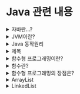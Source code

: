 # Java 관련 내용 

<!--
양식
<details>
<summary>제목</summary>
  내용
</details>

-->

<details>
<summary>자바란...?</summary>

* 썬 마이크로시스템즈에서 `제임스 고슬링`과 다른 연구원들이 개발한 `객체 지향 프로그래밍 언어`다. 
* 특징 
    * JVM위에서 동작하기 때문에 이식성이 높음
      * 자바가상머신(JVM)에서 동작하기 때문에 운영체제의 종류에 상관없이 작동
    * GC(Garbage Collector)라는 프로세스를 통해 자동으로 메모리 관리를 수행 
      * 사용하지 않는 객체는 자동으로 메모리에서 체크하고 반환
    * 분산 네트워크 기술을 지원
      * TCP/IP 라이브러리가 기본적으로 포함되어있고, HTTP 프로토콜을 지원
    * 멀티 스레딩을 지원한다
      * 동일한 쓰레드를 동시에 수행할 수 있음.
      * 사용자 인터페이스 쓰레드와 장시간 계산이 필요한 쓰레드가 동시에 필요할 때 효과적이다.
    * 동적 로딩 지원
      * 프로그램 실행시 모든 클래스가 로딩되지 않고, 필요한 시점에 클래스를 로딩하여 사용할 수 있음
      * 애플리케이션의 변경사항도 비교적 적은 작업만으로 처리할 수 있음

</details>

<details>
<summary>JVM이란?</summary>

![image](https://img1.daumcdn.net/thumb/R1280x0/?scode=mtistory2&fname=https%3A%2F%2Fblog.kakaocdn.net%2Fdn%2FVRZ6k%2FbtqDcw8qekS%2Fvi32KUQkZ19yVZwh9xaze1%2Fimg.png)

* Java Virtual Machine의 약자이다. 
* Java는 OS에 독립적인 특징을 가지는데, 그 이유가 JVM상에서 실행되기 때문이다.

</details>


<details>
<summary>Java 동작원리</summary>

![image](https://img1.daumcdn.net/thumb/R1280x0/?scode=mtistory2&fname=https%3A%2F%2Fblog.kakaocdn.net%2Fdn%2Fb8Ggxw%2FbtqDbFdEZdY%2FHo1kpzsNqFz3Pbpy8OfiFk%2Fimg.png)

1. 작성한 자바소스(.java)를 `자바 컴파일러`를 통해 자바 바이트 코드(.class)로 `컴파일`한다.
   * 자바 바이트 코드: JVM이 이해할 수 있는 코드로 아직 컴퓨터는 읽을 수 없는 반기계어이다.
   * 자바 바이트 코드의 각 명령어는 1바이트 크기의 Opcode와 추가 피연산자로 이뤄져있다.
2. 컴파일된 바이트 코드를 JVM의 클래스 로더에게 전달한다. 
   1. 로드: 클래스 파일을 가져와서 JVM의 메모리에 로드
   2. 검증: 자바 언어 명세(Java Language Specification) 및 JVM 명세에 명시된 대로 구성되어 있는지 검사한다.
   3. 준비: 클래스가 필요로하는 메모리를 할당. (필드, 메서드, 인터페이스 etc)
   4. 분석: 클래스의 상수 풀 내 모든 심볼릭 레퍼런스를 다이렉트 레퍼런스로 변경
   5. 초기화: 클래스 변수들을 적절한 값으로 초기화 (static 필드)
3. JVM의 클래스 로더는 `동적 로딩`(Dynamic Loading)을 통해 필요한 클래스들을 로딩 및 링크하여 런타임 데이터 영역, 즉 JVM의 메모리에 올린다.
4. 실행 엔진(Execution Engine)은 JVM 메모리에 올라온 바이트 코드들을 명령어 단위로 하나씩 가져와서 실행한다. 이때, 실행엔진은 2가지 방식으로 동작할 수 있다. 
   1. 자바 인터프리터: 바이트 코드 명령어를 하나씩 읽어서 해석하고 실행. 하나하나의 실행은 빠르나, 전체적인 실행 속도가 느리다는 단점이 있다.
   2. JIT 컴파일러(Just-In-Time Compiler): 인터프리터의 단점을 보완하기 위해 도입된 방식
      * 바이트 코드 전체를 컴파일하여 바이너리 코드로 변경하고 이후에는 해당 메서드를 더 이상 인터프리팅하지 않고, 바이너리 코드로 직접 실행
      * 하나씩 인터프리팅하여 실행하는 것이 아니라 바이트 코드 전체가 컴파일된 바이너리 코드를 실행하는 것이기 때문에 전체적인 실행속도는 인터프리팅 방식보다 빠르다.
      
</details>

<details>
<summary>제목</summary>
내용
</details>

<details>
<summary>함수형 프로그래밍이란?</summary>
  * 관심사의 분리
  * '작업을 어떻게 수행할 것인지, How에 집중' <br>
  * 구체적인 작업 방식은 라이브러리가 결정, `무엇(What)`을 수행할 것인지에 집중  <br>  
  * side-effect가 발생하지 않는다 <br> 
</details>

<details>
<summary>함수란?</summary>
  * 같은 인수값으로 함수를 호출했을 때, `항상 같은 값을 반환`한다. <br>
  * 함수나 메서드는 지역 변수만을 변경해야 함수형이라 할 수 있다. <br>
  * 그리고 함수나 메서드에서 참조하는 객체가 있다면 그 객체는 `불객체`여야 한다. <br> 
  * 메서드 내에서 생성한 객체의 필드는 갱신할 수 있으나, 새로 생성한 객체의 필드 갱신이 외부에 노출되지 않아야 하고 다음에 메서드를 다시 호출한 결과에 영향을 미치지 않아야 함 <br>
  * 함수나 메서드가 어떤 예외도 일으키지 않아야 한다. 
</details>

<details>
<summary>함수형 프로그래밍의 장점은?</summary>
  * 멀티코어와 동시성 제어 <br> 
  
  
</details>


<details>
<summary>ArrayList</summary>
내용
</details>


<details>
<summary>LinkedList</summary>
  내용
</details>
